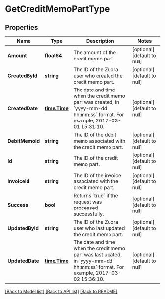 # GetCreditMemoPartType

## Properties
Name | Type | Description | Notes
------------ | ------------- | ------------- | -------------
**Amount** | **float64** | The amount of the credit memo part.  | [optional] [default to null]
**CreatedById** | **string** | The ID of the Zuora user who created the credit memo part.  | [optional] [default to null]
**CreatedDate** | [**time.Time**](time.Time.md) | The date and time when the credit memo part was created, in &#x60;yyyy-mm-dd hh:mm:ss&#x60; format. For example, 2017-03-01 15:31:10.  | [optional] [default to null]
**DebitMemoId** | **string** | The ID of the debit memo associated with the credit memo part.  | [optional] [default to null]
**Id** | **string** | The ID of the credit memo part.  | [optional] [default to null]
**InvoiceId** | **string** | The ID of the invoice associated with the credit memo part.  | [optional] [default to null]
**Success** | **bool** | Returns &#x60;true&#x60; if the request was processed successfully. | [optional] [default to null]
**UpdatedById** | **string** | The ID of the Zuora user who last updated the credit memo part.  | [optional] [default to null]
**UpdatedDate** | [**time.Time**](time.Time.md) | The date and time when the credit memo part was last upated, in &#x60;yyyy-mm-dd hh:mm:ss&#x60; format. For example, 2017-03-02 15:36:10.  | [optional] [default to null]

[[Back to Model list]](../README.md#documentation-for-models) [[Back to API list]](../README.md#documentation-for-api-endpoints) [[Back to README]](../README.md)


